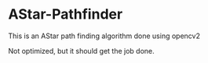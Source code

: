 # AStar-Pathfinder
This is an AStar path finding algorithm done using opencv2

Not optimized, but it should get the job done.
